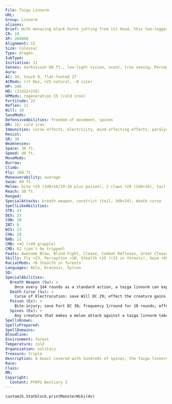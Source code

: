```yaml
---
File: Taiga Linnorm
URL: 
Group: Linnorm
aliases: 
Brief: With menacing black horns jutting from its head, this two-legged dragon is covered in dark green scales and vicious black barbs.
CR: 19
XP: 204800
Alignment: CE
Size: Colossal
Type: dragon
SubType: 
Initiative: 11
Senses: darkvision 60 ft., low-light vision, scent, true seeing; Perception +30
Aura: 
AC: 34, touch 9, flat-footed 27
ACMods: (+7 Dex, +25 natural, -8 size)
HP: 346
HD: (21d12+210)
HPMods: regeneration 15 (cold iron)
Fortitude: 22
Reflex: 21
Will: 18
SaveMods: 
DefensiveAbilities: freedom of movement, spines
DR: 15/ cold iron
Immunities: curse effects, electricity, mind-affecting effects, paralysis, poison, sleep
Resist: 
SR: 30
Weaknesses: 
Space: 30 ft.
Speed: 40 ft.
MoveMods: 
Burrow: 
Climb: 
Fly: 100 ft.
Maneuverability: average
Swim: 60 ft.
Melee: bite +29 (3d8+16/19-20 plus poison), 2 claws +29 (2d6+16), tail +24 (3d6+8 plus grab)
Reach: 30 ft.
Ranged: 
SpecialAttacks: breath weapon, constrict (tail, 3d6+24), death curse
SpellLikeAbilities: 
STR: 43
DEX: 25
CON: 30
INT: 6
WIS: 23
CHA: 28
BAB: 21
CMB: +45 (+49 grapple)
CMD: 62 (can't be tripped)
Feats: Awesome Blow, Blind-Fight, Cleave, Combat Reflexes, Great Cleave, Improved Bull Rush, Improved Critical (bite), Improved Initiative, Lightning Reflexes, Power Attack, Vital Strike
Skills: Fly +23, Perception +30, Stealth +15 (+23 in forests), Swim +48
RacialMods: +8 Stealth in forests
Languages: Aklo, Draconic, Sylvan
SQ: 
SpecialAbilities:
  Breath Weapon (Su): >
    Once every 1d4 rounds as a standard action, a taiga linnorm can expel a 60-foot cone of electrified vapor, dealing 21d8 points of electricity damage to all creatures struck (Reflex DC 30 for half). The vapor itself persists for 1d4 rounds, filling its cone-shaped area with electrified mist that deals 4d6 points of electricity damage (no save) to any creature that ends its turn in the mist. The mist does not hinder vision. The save DC is Constitution-based.
  Death Curse (Su): >
    Curse of Electrocution: save Will DC 29; effect the creature gains vulnerability to electricity.
  Poison (Ex): >
    Bite-injury; save Fort DC 30; frequency 1/round for 10 rounds; effect 4d6 electricity damage and 1d8 Dex drain; cure 3 consecutive saves.
  Spines (Ex): >
    Any creature that makes a melee attack against a taiga linnorm takes 1d6 points of piercing damage per attack from the linnorm's spines. A melee weapon with reach provides protection from these spines.
SpellsKnown: 
SpellsPrepared: 
SpellDomains: 
Bloodline: 
Environment: forest
Temperature: cold
Organization: solitary
Treasure: triple
Description: A beast covered with hundreds of spines, the taiga linnorm is a terror to all those who venture through the arctic forests of the north. Taiga linnorms take down foes and prey first with their electrifying breath and finish their victims off with their devastating bite.  In winter, when light is sparse and the nights are long, it is easy for a taiga linnorm to blend in with the coniferous forests it dwells in, hiding among the trees and ambushing imprudent travelers or unwary adventurers setting up camp. A taiga linnorm often lies in wait for days- sometimes weeks-just for the opportunity to maim and devour unsuspecting victims. When this subtler tactic does not work, a taiga linnorm simply rampages through the woods in order to find nearby settlements to pillage, taking twisted delight in shocking the inhabitants before shredding them with its massive jaws or destructive forelimbs. In any event, taiga linnorms rarely venture far from their woodland territories save for short flights to attack outlying villages.  A taiga linnorm is 50 feet long and weighs just over 13,000 pounds.
Race: 
Class: 
MR: 
Copyright:
  Content: PFRPG Bestiary 3
---
```

```dataviewjs
customJS.Statblock.printMonsterWiki(dv)
```
